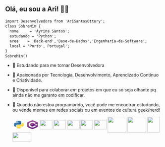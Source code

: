 ## Olá, eu sou a Ari! 👋🏾
```
import Desenvolvedora from 'AriSantosOttory';
class SobreMim {
  nome     = 'Ayrina Santos';
  estudando = 'Python';
  area    = 'Back-end','Base-de-Dados','Engenharia-de-Software';
  local = 'Porto', Portugal';
}
SobreMin()
```
- 🔭 Estudando para me tornar Desenvolvedora 
- 🌱 Apaixonada por Tecnologia, Desenvolvimento, Aprendizado Contínuo e Criatividade.
- 👯 Disponível para colaborar em projetos em que eu so seja olhante pq ainda não me garanto em codificar.
- 🤔  Quando não estou programando, você pode me encontrar estudando, ou vende memes em redes sociais ou em eventos de
   cultura geek/nerd!
  

  <img align="center" alt="Rafa-Python" height="30" width="40" src="https://raw.githubusercontent.com/devicons/devicon/master/icons/python/python-original.svg">
  <img align="center" alt="Rafa-Csharp" height="30" width="40" src="https://raw.githubusercontent.com/devicons/devicon/master/icons/csharp/csharp-original.svg">
  <img align =center alt height="30" width="40" src="https://cdn.jsdelivr.net/gh/devicons/devicon/icons/html5/html5-original-wordmark.svg" />
  <img align =center alt height="30" width="40" src="https://cdn.jsdelivr.net/gh/devicons/devicon/icons/css3/css3-original-wordmark.svg" />
  <img align =center alt height="30" width="40" src="https://cdn.jsdelivr.net/gh/devicons/devicon/icons/c/c-original.svg" />
  <img align =center alt height="30" width="40" src="https://cdn.jsdelivr.net/gh/devicons/devicon/icons/bootstrap/bootstrap-original.svg" />
  <img align =center alt height="30" width="40" src="https://cdn.jsdelivr.net/gh/devicons/devicon/icons/django/django-plain.svg" />
  <img align =center alt height="50" width="60" src="https://cdn.jsdelivr.net/gh/devicons/devicon/icons/sqlite/sqlite-original-wordmark.svg" />
  <img align =center alt height="50" width="60" src="https://cdn.jsdelivr.net/gh/devicons/devicon/icons/mysql/mysql-original-wordmark.svg" />
          
  <img align =center alt height="50" width="40" src="https://cdn.jsdelivr.net/gh/devicons/devicon/icons/pycharm/pycharm-original.svg" />
          
  <img align =center alt height="30" width="60" src="https://cdn.jsdelivr.net/gh/devicons/devicon/icons/vscode/vscode-original.svg" />


          
          
          
          
          
          
          
          


  
          
          

  


